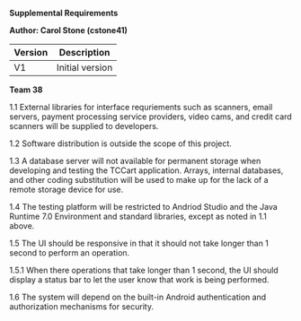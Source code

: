 **Supplemental Requirements**

**Author:  Carol Stone (cstone41)**

| Version | Description     |
| --------|:---------------:|
| V1      | Initial version |

**Team 38**

1.1 External libraries for interface requriements such as scanners, email servers, payment processing service providers, video cams, and credit card scanners will be supplied to developers.

1.2 Software distribution is outside the scope of this project.

1.3 A database server will not available for permanent storage when developing and testing the TCCart application.  Arrays, internal databases, and other coding substitution will be used to make up for the lack of a remote storage device for use.

1.4  The testing platform will be restricted to Andriod Studio and the Java Runtime 7.0 Environment and standard libraries, except as noted in 1.1 above.

1.5 The UI should be responsive in that it should not take longer than 1 second to perform an operation.

1.5.1 When there operations that take longer than 1 second, the UI should display a status bar to let the user know that work is being performed.

1.6 The system will depend on the built-in Android authentication and authorization mechanisms for security.
